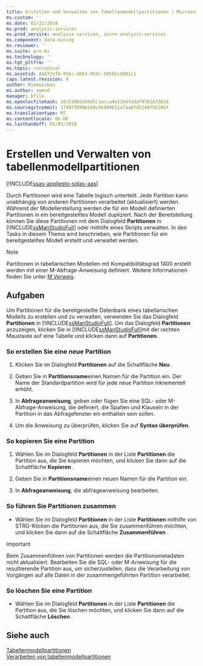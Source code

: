 ```yaml
---
title: Erstellen und Verwalten von Tabellenmodellpartitionen | Microsoft Docs
ms.custom: ''
ms.date: 02/22/2018
ms.prod: analysis-services
ms.prod_service: analysis-services, azure-analysis-services
ms.component: data-mining
ms.reviewer: ''
ms.suite: pro-bi
ms.technology: ''
ms.tgt_pltfrm: ''
ms.topic: conceptual
ms.assetid: dab72cf0-95bc-4b63-95dc-505b5cd881c1
caps.latest.revision: 8
author: Minewiskan
ms.author: owend
manager: kfile
ms.openlocfilehash: 10c539b5d30d5c1acca4e21b07ddaf9761833818
ms.sourcegitcommit: 1740f3090b168c0e809611a7aa6fd514075616bf
ms.translationtype: MT
ms.contentlocale: de-DE
ms.lasthandoff: 05/03/2018
---
```

# <a name="create-and-manage-tabular-model-partitions"></a>Erstellen und Verwalten von tabellenmodellpartitionen
[!INCLUDE[ssas-appliesto-sqlas-aas](../../includes/ssas-appliesto-sqlas-aas.md)]

  Durch Partitionen wird eine Tabelle logisch unterteilt. Jede Partition kann unabhängig von anderen Partitionen verarbeitet (aktualisiert) werden. Während der Modellerstellung werden die für ein Modell definierten Partitionen in ein bereitgestelltes Modell dupliziert. Nach der Bereitstellung können Sie diese Partitionen mit dem Dialogfeld **Partitionen** in [!INCLUDE[ssManStudioFull](../../includes/ssmanstudiofull-md.md)] oder mithilfe eines Skripts verwalten. In den Tasks in diesem Thema wird beschrieben, wie Partitionen für ein bereitgestelltes Modell erstellt und verwaltet werden.  
  
  > [!NOTE]  
>  Partitionen in tabellarischen Modellen mit Kompatibilitätsgrad 1400 erstellt werden mit einer M-Abfrage-Anweisung definiert. Weitere Informationen finden Sie unter [M Verweis](https://msdn.microsoft.com/library/mt211003.aspx). 
>
  
## <a name="tasks"></a>Aufgaben  
 Um Partitionen für die bereitgestellte Datenbank eines tabellarischen Modells zu erstellen und zu verwalten, verwenden Sie das Dialogfeld **Partitionen** in [!INCLUDE[ssManStudioFull](../../includes/ssmanstudiofull-md.md)]. Um das Dialogfeld **Partitionen** anzuzeigen, klicken Sie in [!INCLUDE[ssManStudioFull](../../includes/ssmanstudiofull-md.md)]mit der rechten Maustaste auf eine Tabelle und klicken dann auf **Partitionen**.  
  
###  <a name="bkmk_create_new"></a> So erstellen Sie eine neue Partition  
  
1.  Klicken Sie im Dialogfeld **Partitionen** auf die Schaltfläche **Neu** .  
  
2.  Geben Sie in **Partitionsname**einen Namen für die Partition ein. Der Name der Standardpartition wird für jede neue Partition inkrementell erhöht.  
  
3.  In **Abfrageanweisung**, geben oder fügen Sie eine SQL- oder M-Abfrage-Anweisung, die definiert, die Spalten und Klauseln in der Partition in das Abfragefenster ein enthalten sein sollen.  
  
4.  Um die Anweisung zu überprüfen, klicken Sie auf **Syntax überprüfen**.  
  
###  <a name="bkmk_copy"></a> So kopieren Sie eine Partition  
  
1.  Wählen Sie im Dialogfeld **Partitionen** in der Liste **Partitionen** die Partition aus, die Sie kopieren möchten, und klicken Sie dann auf die Schaltfläche **Kopieren** .  
  
2.  Geben Sie in **Partitionsname**einen neuen Namen für die Partition ein.  
  
3.  In **Abfrageanweisung**, die abfrageanweisung bearbeiten.  
  
###  <a name="bkmk_merge"></a> So führen Sie Partitionen zusammen  
  
-   Wählen Sie im Dialogfeld **Partitionen** in der Liste **Partitionen** mithilfe von STRG-Klicken die Partitionen aus, die Sie zusammenführen möchten, und klicken Sie dann auf die Schaltfläche **Zusammenführen** .  
  
> [!IMPORTANT]  
>  Beim Zusammenführen von Partitionen werden die Partitionsmetadaten nicht aktualisiert. Bearbeiten Sie die SQL- oder M-Anweisung für die resultierende Partition aus, um sicherzustellen, dass die Verarbeitung von Vorgängen auf alle Daten in der zusammengeführten Partition verarbeitet.  
  
###  <a name="bkmk_delete"></a> So löschen Sie eine Partition  
  
-   Wählen Sie im Dialogfeld **Partitionen** in der Liste **Partitionen** die Partition aus, die Sie löschen möchten, und klicken Sie dann auf die Schaltfläche **Löschen** .  
  
## <a name="see-also"></a>Siehe auch  
 [Tabellenmodellpartitionen](../../analysis-services/tabular-models/tabular-model-partitions-ssas-tabular.md)   
 [Verarbeiten von tabellenmodellpartitionen](../../analysis-services/tabular-models/process-tabular-model-partitions-ssas-tabular.md)  
  
  
